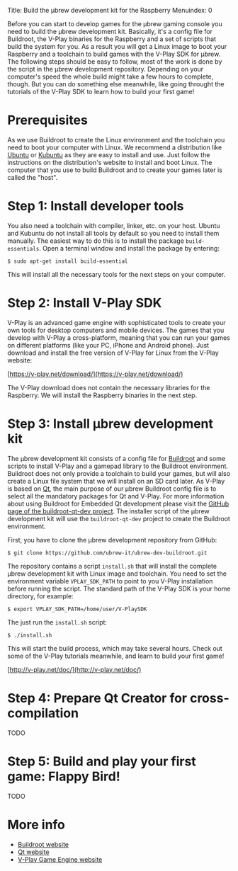 Title: Build the μbrew development kit for the Raspberry
Menuindex: 0

Before you can start to develop games for the μbrew gaming console you need
to build the μbrew development kit. Basically, it's a config file for Buildroot,
the V-Play binaries for the Raspberry and a set of scripts that build the system
for you. As a result you will get a Linux image to boot your Raspberry and
a toolchain to build games with the V-Play SDK for μbrew. The following steps
should be easy to follow, most of the work is done by the script in the μbrew
development repository. Depending on your computer's speed the whole build
might take a few hours to complete, though. But you can do something else
meanwhile, like going throught the tutorials of the V-Play SDK to learn how
to build your first game!


# Prerequisites

As we use Buildroot to create the Linux environment and the toolchain you need
to boot your computer with Linux. We recommend a distribution like
[Ubuntu](http://www.ubuntu.com/) or [Kubuntu](http://www.kubuntu.org/) as they
are easy to install and use. Just follow the instructions on the distribution's
website to install and boot Linux. The computer that you use to build Buildroot
and to create your games later is called the "host".


# Step 1: Install developer tools

You also need a toolchain with compiler, linker, etc. on your host. Ubuntu and
Kubuntu do not install all tools by default so you need to install them
manually. The easiest way to do this is to install the package
`build-essentials`. Open a terminal window and install the package by entering:

    $ sudo apt-get install build-essential

This will install all the necessary tools for the next steps on your computer.


# Step 2: Install V-Play SDK

V-Play is an advanced game engine with sophisticated tools to create your own
tools for desktop computers and mobile devices. The games that you develop
with V-Play a cross-platform, meaning that you can run your games on different
platforms (like your PC, iPhone and Android phone). Just download and install
the free version of V-Play for Linux from the V-Play website:

[https://v-play.net/download/](https://v-play.net/download/)

The V-Play download does not contain the necessary libraries for the Raspberry.
We will install the Raspberry binaries in the next step.


# Step 3: Install μbrew development kit

The μbrew development kit consists of a config file for
[Buildroot](http://buildroot.net/) and some scripts to install V-Play and
a gamepad library to the Buildroot environment. Buildroot does not only provide
a toolchain to build your games, but will also create a Linux file system that
we will install on an SD card later. As V-Play is based on
[Qt](http://www.qt.io/), the main purpose of our μbrew Buildroot config file is
to select all the mandatory packages for Qt and V-Play. For more information
about using Buildroot for Embedded Qt development please visit the [GitHub page
of the buildroot-qt-dev project](https://github.com/pbouda/buildroot-qt-dev).
The installer script of the μbrew development kit will use the
`buildroot-qt-dev` project to create the Buildroot environment.

First, you have to clone the μbrew development repository from GitHub:

    $ git clone https://github.com/ubrew-it/ubrew-dev-buildroot.git

The repository contains a script `install.sh` that will install the complete
μbrew development kit with Linux image and toolchain. You need to set the
environment variable `VPLAY_SDK_PATH` to point to you V-Play installation before
running the script. The standard path of the V-Play SDK is your home directory,
for example:

    $ export VPLAY_SDK_PATH=/home/user/V-PlaySDK

The just run the `install.sh` script:

    $ ./install.sh

This will start the build process, which may take several hours. Check out
some of the V-Play tutorials meanwhile, and learn to build your first game!

[http://v-play.net/doc/](http://v-play.net/doc/)


# Step 4: Prepare Qt Creator for cross-compilation

TODO


# Step 5: Build and play your first game: Flappy Bird!

TODO


# More info

* [Buildroot website](http://buildroot.net/)
* [Qt website](http://www.qt.io/)
* [V-Play Game Engine website]()